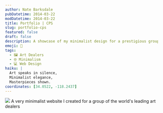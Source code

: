 ```yaml
---
author: Nate Barksdale
pubDatetime: 2014-03-22
modDatetime: 2014-03-22
title: Portfolio | CPS
slug: portfolio-cps
featured: false
draft: false
description: A showcase of my minimalist design for a prestigious group of art dealers, highlighting simplicity and elegance in online presentation.
emoji: 🎨
tags:
  - 🖼️ Art Dealers
  - 🌐 Minimalism
  - 💻 Web Design
haiku: |
  Art speaks in silence,  
  Minimalist elegance,  
  Masterpieces shown.
coordinates: [34.0522, -118.2437]
---
```


![](https://www.natebarksdale.com/wp-content/uploads/2014/03/portfolio-cps.jpg) A very minimalist website I created for a group of the world's leading art dealers
